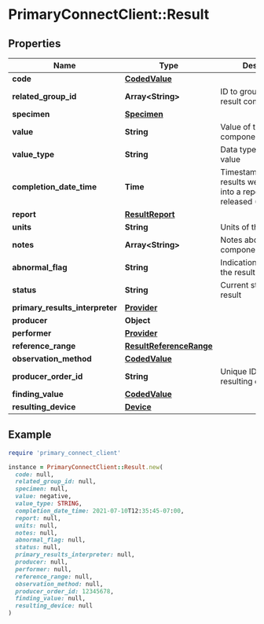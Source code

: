 # PrimaryConnectClient::Result

## Properties

| Name | Type | Description | Notes |
| ---- | ---- | ----------- | ----- |
| **code** | [**CodedValue**](CodedValue.md) |  | [optional] |
| **related_group_id** | **Array&lt;String&gt;** | ID to group separate result components | [optional] |
| **specimen** | [**Specimen**](Specimen.md) |  | [optional] |
| **value** | **String** | Value of the result component | [optional] |
| **value_type** | **String** | Data type for the result value | [optional] |
| **completion_date_time** | **Time** | Timestamp when the results were composed into a report and released (ISO-8601) | [optional] |
| **report** | [**ResultReport**](ResultReport.md) |  | [optional] |
| **units** | **String** | Units of the result | [optional] |
| **notes** | **Array&lt;String&gt;** | Notes about the result component/observation | [optional] |
| **abnormal_flag** | **String** | Indication of whether the result was abnormal | [optional] |
| **status** | **String** | Current status of the result | [optional] |
| **primary_results_interpreter** | [**Provider**](Provider.md) |  | [optional] |
| **producer** | **Object** |  | [optional] |
| **performer** | [**Provider**](Provider.md) |  | [optional] |
| **reference_range** | [**ResultReferenceRange**](ResultReferenceRange.md) |  | [optional] |
| **observation_method** | [**CodedValue**](CodedValue.md) |  | [optional] |
| **producer_order_id** | **String** | Unique ID generated by resulting entity | [optional] |
| **finding_value** | [**CodedValue**](CodedValue.md) |  | [optional] |
| **resulting_device** | [**Device**](Device.md) |  | [optional] |

## Example

```ruby
require 'primary_connect_client'

instance = PrimaryConnectClient::Result.new(
  code: null,
  related_group_id: null,
  specimen: null,
  value: negative,
  value_type: STRING,
  completion_date_time: 2021-07-10T12:35:45-07:00,
  report: null,
  units: null,
  notes: null,
  abnormal_flag: null,
  status: null,
  primary_results_interpreter: null,
  producer: null,
  performer: null,
  reference_range: null,
  observation_method: null,
  producer_order_id: 12345678,
  finding_value: null,
  resulting_device: null
)
```


